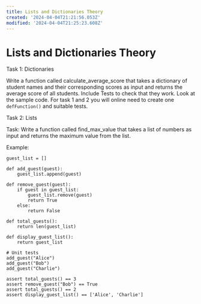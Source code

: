 ```yaml
---
title: Lists and Dictionaries Theory
created: '2024-04-04T21:21:56.053Z'
modified: '2024-04-04T21:25:23.608Z'
---
```


# Lists and Dictionaries Theory

Task 1: Dictionaries

Write a function called calculate_average_score that takes a dictionary of student names and their corresponding scores as input and returns the average score of all students. Include Tests to check that they work. Look at the sample code. For task 1 and 2 you will online need to create one ```defFunction()``` and suitable tests.

Task 2: Lists

Task:
Write a function called find_max_value that takes a list of numbers as input and returns the maximum value from the list.

Example:

```
guest_list = []

def add_guest(guest):
    guest_list.append(guest)

def remove_guest(guest):
    if guest in guest_list:
        guest_list.remove(guest)
        return True
    else:
        return False

def total_guests():
    return len(guest_list)

def display_guest_list():
    return guest_list

# Unit tests
add_guest("Alice")
add_guest("Bob")
add_guest("Charlie")

assert total_guests() == 3
assert remove_guest("Bob") == True
assert total_guests() == 2
assert display_guest_list() == ['Alice', 'Charlie']

```
